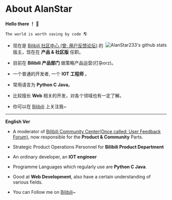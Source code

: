 #  About AlanStar

**Hello there ！** 👋

```
The world is worth saving by code 🌎
```

<img align="right" src="https://github-readme-stats.vercel.app/api?username=AlanStar233&show_icons=true&icon_color=0366d6&bg_color=ffffff&hide_title=true&hide=contribs&include_all_commits=true" alt="AlanStar233's github stats"/>

- 现在是 [Bilibili 社区中心 (曾: 用户反馈论坛)](https://www.bilibili.com/blackboard/activity-5zJxM3spoS.html) 的版主，现在在 **产品 & 社区版** 任职。
- 目前在 **Bilibili 产品部门** 做策略产品运营(打杂orz)。
- 一个普通的开发者, 一个 **IOT 工程师** 。
- 常用语言为 **Python C Java**。
- 比较擅长 **Web** 相关的开发，对各个领域也有一定了解。

- 你可以在 [Bilibili](https://space.bilibili.com/26226485) 上关注我~

---

**English Ver**

- A moderator of [Bilibili Community Center(Once called: User Feedback Forum)](https://www.bilibili.com/blackboard/activity-5zJxM3spoS.html), now responsible for the **Product & Community** Parts.
- Strategic Product Operations Personnel for **Bilibili Product Department**
- An ordinary developer, an **IOT engineer**
- Programme Languages which regularly use are **Python C Java**.
- Good at **Web Development**, also have a certain understanding of various fields.

- You can Follow me on [Bilibili](https://space.bilibili.com/26226485)~

